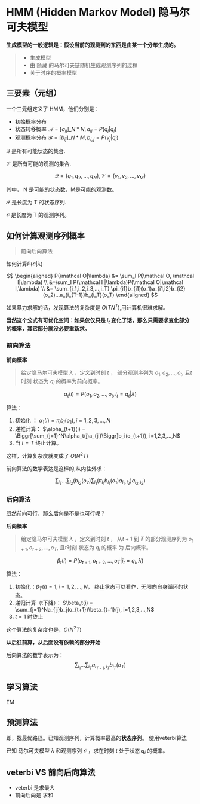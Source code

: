 # HMM (Hidden Markov Model) 隐马尔可夫模型

**生成模型的一般逻辑是：假设当前的观测到的东西是由某一个分布生成的。**



> * 生成模型
> * 由 隐藏 的马尔可夫链随机生成观测序列的过程
> * 关于时序的概率模型



## 三要素（元组）

一个三元组定义了 HMM，他们分别是：

* 初始概率分布
* 状态转移概率 $\mathcal A = [a_{ij}]\_{N*N}, a_{ij}=P(q_j|q_i)$ 
* 观测概率分布 $\mathcal B=[b_{ij}]\_{N*M}, b_{i,j}=P(v_j|q_i)$ 



$\mathcal Q$ 是所有可能状态的集合.

$\mathcal V$ 是所有可能的观测的集合.

$$
\mathcal Q=\{ q_1, q_2, ..., q_N \}, \mathcal V = \{ v_1,v_2, ..., v_M \}
$$

其中， N 是可能的状态数，M是可能的观测数。

$\mathcal I$ 是长度为 T 的状态序列.

$\mathcal O$ 是长度为 T 的观测序列。



## 如何计算观测序列概率

> 前向后向算法


如何计算$P(\mathcal O|\lambda)$


$$
\begin{aligned}
 P(\mathcal O|\lambda) &= \sum_I P(\mathcal O, \mathcal I|\lambda) \\
 &=\sum_I P(\mathcal I |\lambda)P(\mathcal O|\mathcal I,\lambda) \\
 &= \sum_{i_1,i_2,i_3,...,i_T} \pi_{i1}b_{i1}(o_1)a_{i1,i2}b_{i2}(o_2)...a_{i_{T-1}}b_{i_T}(o_T)
\end{aligned}
$$

如果暴力求解的话，发现算法的复杂度是 $O(TN^T)$,用计算机很难求解。

**当然这个公式有可优化空间：如果仅仅只是 $i_t$ 变化了话，那么只需要求变化部分的概率，其它部分就没必要重新求。**



### 前向算法

**前向概率**

> 给定隐马尔可夫模型 $\lambda$ ，定义到时刻 $t$ ， 部分观测序列为 $o_1,o_2,..., o_t$, 且$t$时刻 状态为 $q_i$ 的概率为前向概率。

$$
\alpha_t(i) = P(o_1, o_2, ..., o_t, i_t=q_t|\lambda)
$$

算法：

1. 初始化 ： $\alpha_1(i)=\pi_ib_i(o_1), i=1,2,3,...,N$
2. 递推计算： $\alpha_{t+1}(i) = \Biggr[\sum_{j=1}^N\alpha_t(j)a_{ji}\Biggr]b_i(o_{t+1}), i=1,2,3,...,N$ 
3. 当 $t=T$ 终止计算。

这样，计算复杂度就变成了 $O(N^2T)$



前向算法的数学表达是这样的,从内往外求：

$$
\sum_{i_T}...\sum_{i_2}\Biggr(b_{i_2}(o_2)\sum_{i_1}\Bigr(\pi_{i_1}b_{i_1}(o_1)a_{i_1,i_2}\Bigr) a_{i_2,i_3}\Biggr)
$$


### 后向算法

既然前向可行，那么后向是不是也可行呢？



**后向概率**

> 给定隐马尔可夫模型 $\lambda$ ，定义到时刻 $t$ ， 从$t+1$ 到 $T$ 的部分观测序列为 $o_{t+1},o_{t+2},..., o_T$, 且$t$时刻 状态为 $q_i$ 的概率 为 后向概率。

$$
\beta_t(i) =P(o_{t+1},o_{t+2},...,o_T|i_t=q_i, \lambda)
$$

算法：

1. 初始化：$\beta_T(i)=1, i=1,2,...,N$， 终止状态可以看作，无限向自身循环的状态。
2. 递归计算（t下降）： $\beta_t(i) = \sum_{j=1}^Na_{ij}b_j(o_{t+1})\beta_{t+1}(j), i=1,2,3,...,N$
3. $t=1$ 时终止

这个算法的复杂度也是，$O(N^2T)$

**从后往前算，从后面没有依赖的部分开始**

后向算法的数学表示为：
$$
\sum_{i_1}...\sum_{i_T}a_{i_{T-1},i_T}b_{i_T}(o_T)
$$


## 学习算法

EM



## 预测算法

即，找最优路径。已知观测序列，计算概率最高的**状态序列**。 使用veterbi算法

已知 马尔可夫模型 $\lambda$ 和观测序列 $\mathcal O$ ，求在时刻 $t$ 处于状态 $q_i$ 的概率。

## veterbi VS 前向后向算法

* veterbi 是求最大
* 前向后向是 求和



